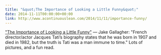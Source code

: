 ```yaml
---
title: "&quot;The Importance of Looking a Little Funny&quot;"
date: 2014-11-11T00:00:00+00:00
link: http://www.acontinuouslean.com/2014/11/11/importance-funny/
---
```

[&quot;The Importance of Looking a Little Funny&quot;](http://www.acontinuouslean.com/2014/11/11/importance-funny/) &mdash; 
 Jake Gallagher: "French director/actor Jacques Tati’s biography states that he was born in 1907 and died in 1982, but the truth is Tati was a man immune to time." Lots of pictures, and a fun read.
